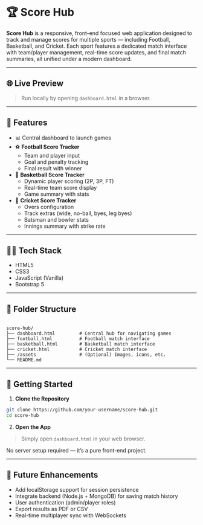 # 🏆 Score Hub

**Score Hub** is a responsive, front-end focused web application designed to track and manage scores for multiple sports — including Football, Basketball, and Cricket. Each sport features a dedicated match interface with team/player management, real-time score updates, and final match summaries, all unified under a modern dashboard.

---

## 🌐 Live Preview

> Run locally by opening `dashboard.html` in a browser.

---

## 📌 Features

- 📊 Central dashboard to launch games
- ⚽ **Football Score Tracker**
  - Team and player input
  - Goal and penalty tracking
  - Final result with winner
- 🏀 **Basketball Score Tracker**
  - Dynamic player scoring (2P, 3P, FT)
  - Real-time team score display
  - Game summary with stats
- 🏏 **Cricket Score Tracker**
  - Overs configuration
  - Track extras (wide, no-ball, byes, leg byes)
  - Batsman and bowler stats
  - Innings summary with strike rate

---

## 🧑‍💻 Tech Stack

- HTML5  
- CSS3  
- JavaScript (Vanilla)  
- Bootstrap 5

---

## 📁 Folder Structure

```

score-hub/
├── dashboard.html         # Central hub for navigating games
├── football.html          # Football match interface
├── basketball.html        # Basketball match interface
├── cricket.html           # Cricket match interface
├── /assets                # (Optional) Images, icons, etc.
└── README.md

````

---

## 🚀 Getting Started

1. **Clone the Repository**
```bash
git clone https://github.com/your-username/score-hub.git
cd score-hub
````

2. **Open the App**

> Simply open `dashboard.html` in your web browser.

No server setup required — it’s a pure front-end project.

---

## 🎯 Future Enhancements

* Add localStorage support for session persistence
* Integrate backend (Node.js + MongoDB) for saving match history
* User authentication (admin/player roles)
* Export results as PDF or CSV
* Real-time multiplayer sync with WebSockets
